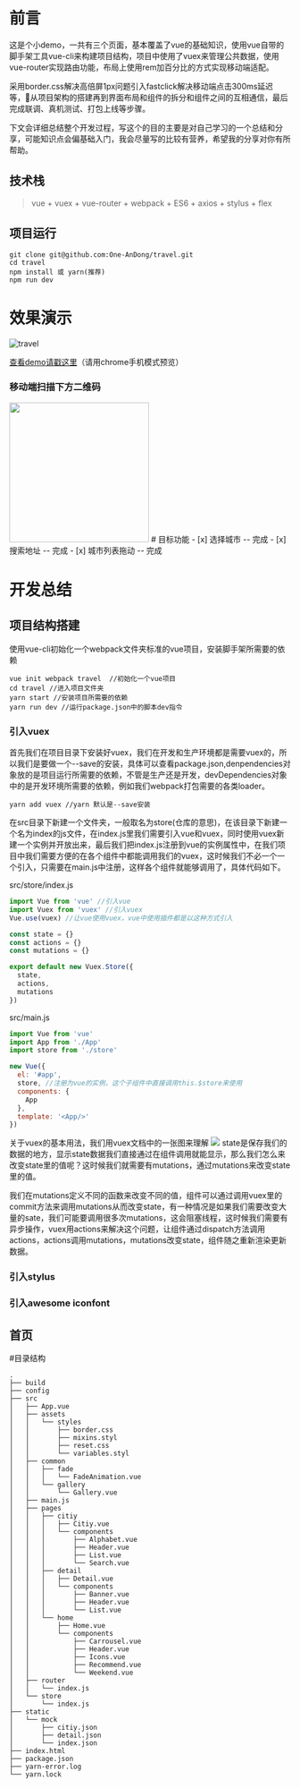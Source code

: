 # 前言


这是个小demo，一共有三个页面，基本覆盖了vue的基础知识，使用vue自带的脚手架工具vue-cli来构建项目结构，项目中使用了vuex来管理公共数据，使用vue-router实现路由功能，布局上使用rem加百分比的方式实现移动端适配。


采用border.css解决高倍屏1px问题引入fastclick解决移动端点击300ms延迟等，从项目架构的搭建再到界面布局和组件的拆分和组件之间的互相通信，最后完成联调、真机测试、打包上线等步骤。


下文会详细总结整个开发过程，写这个的目的主要是对自己学习的一个总结和分享，可能知识点会偏基础入门，我会尽量写的比较有营养，希望我的分享对你有所帮助。



## 技术栈
> vue + vuex + vue-router + webpack + ES6 + axios + stylus + flex

## 项目运行

```
git clone git@github.com:One-AnDong/travel.git
cd travel
npm install 或 yarn(推荐)
npm run dev
```

# 效果演示
![travel](http://pic.mysir.me/travel.gif)


[查看demo请戳这里](https://one-andong.github.io/travel-build/#/)（请用chrome手机模式预览）

### 移动端扫描下方二维码

<img src="http://pic.mysir.me/1547283804.png" width="250" height="250"/>
# 目标功能
- [x] 选择城市 -- 完成
- [x] 搜索地址 -- 完成
- [x] 城市列表拖动 -- 完成

# 开发总结
## 项目结构搭建
使用vue-cli初始化一个webpack文件夹标准的vue项目，安装脚手架所需要的依赖

```
vue init webpack travel  //初始化一个vue项目
cd travel //进入项目文件夹
yarn start //安装项目所需要的依赖
yarn run dev //运行package.json中的脚本dev指令
```

### 引入vuex
首先我们在项目目录下安装好vuex，我们在开发和生产环境都是需要vuex的，所以我们是要做一个--save的安装，具体可以查看package.json,denpendencies对象放的是项目运行所需要的依赖，不管是生产还是开发，devDependencies对象中的是开发环境所需要的依赖，例如我们webpack打包需要的各类loader。

```
yarn add vuex //yarn 默认是--save安装    
```

在src目录下新建一个文件夹，一般取名为store(仓库的意思)，在该目录下新建一个名为index的js文件，在index.js里我们需要引入vue和vuex，同时使用vuex新建一个实例并开放出来，最后我们把index.js注册到vue的实例属性中，在我们项目中我们需要方便的在各个组件中都能调用我们的vuex，这时候我们不必一个一个引入，只需要在main.js中注册，这样各个组件就能够调用了，具体代码如下。

src/store/index.js

```javascript
import Vue from 'vue' //引入vue
import Vuex from 'vuex' //引入vuex
Vue.use(vuex) //让vue使用vuex，vue中使用插件都是以这种方式引入

const state = {}
const actions = {}
const mutations = {}

export default new Vuex.Store({
  state,
  actions,
  mutations
})
```
src/main.js

```javascript
import Vue from 'vue'
import App from './App'
import store from './store'

new Vue({
  el: '#app',
  store, //注册为vue的实例，这个子组件中直接调用this.$store来使用
  components: {
    App
  },
  template: '<App/>'
})
```
关于vuex的基本用法，我们用vuex文档中的一张图来理解
<img src="https://vuex.vuejs.org/vuex.png">
state是保存我们的数据的地方，显示state数据我们直接通过在组件调用就能显示，那么我们怎么来改变state里的值呢？这时候我们就需要有mutations，通过mutations来改变state里的值。

我们在mutations定义不同的函数来改变不同的值，组件可以通过调用vuex里的commit方法来调用mutations从而改变state，有一种情况是如果我们需要改变大量的sate，我们可能要调用很多次mutations，这会阻塞线程，这时候我们需要有异步操作，vuex用actions来解决这个问题，让组件通过dispatch方法调用actions，actions调用mutations，mutations改变state，组件随之重新渲染更新数据。
### 引入stylus

### 引入awesome iconfont
## 首页
#目录结构
```
.
├── build
├── config
├── src
│   ├── App.vue
│   ├── assets
│   │   └── styles
│   │       ├── border.css
│   │       ├── mixins.styl
│   │       ├── reset.css
│   │       └── variables.styl
│   ├── common
│   │   ├── fade
│   │   │   └── FadeAnimation.vue
│   │   └── gallery
│   │       └── Gallery.vue
│   ├── main.js
│   ├── pages
│   │   ├── citiy
│   │   │   ├── Citiy.vue
│   │   │   └── components
│   │   │       ├── Alphabet.vue
│   │   │       ├── Header.vue
│   │   │       ├── List.vue
│   │   │       └── Search.vue
│   │   ├── detail
│   │   │   ├── Detail.vue
│   │   │   └── components
│   │   │       ├── Banner.vue
│   │   │       ├── Header.vue
│   │   │       └── List.vue
│   │   └── home
│   │       ├── Home.vue
│   │       └── components
│   │           ├── Carrousel.vue
│   │           ├── Header.vue
│   │           ├── Icons.vue
│   │           ├── Recommend.vue
│   │           └── Weekend.vue
│   ├── router
│   │   └── index.js
│   └── store
│       └── index.js
├── static
│   └── mock
│       ├── citiy.json
│       ├── detail.json
│       └── index.json
├── index.html
├── package.json
├── yarn-error.log
└── yarn.lock
```

